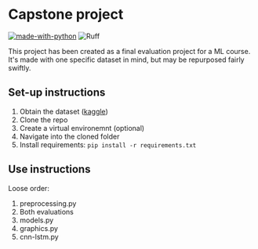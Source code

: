 # Capstone project

[![made-with-python](https://img.shields.io/badge/Made%20with-Python-1f425f.svg)](https://www.python.org/) 
<img alt="Ruff" src="https://img.shields.io/endpoint?url=https://raw.githubusercontent.com/charliermarsh/ruff/main/assets/badge/v2.json">

This project has been created as a final evaluation project for a ML course. It's made with one specific dataset in mind, but may be repurposed fairly swiftly.

## Set-up instructions

1. Obtain the dataset ([kaggle](https://www.kaggle.com/datasets/osmondltl/fsae-michigan-results))
2. Clone the repo
3. Create a virtual environemnt (optional)
4. Navigate into the cloned folder
5. Install requirements: `pip install -r requirements.txt`

## Use instructions

Loose order:

1. preprocessing.py
2. Both evaluations
3. models.py
4. graphics.py
5. cnn-lstm.py